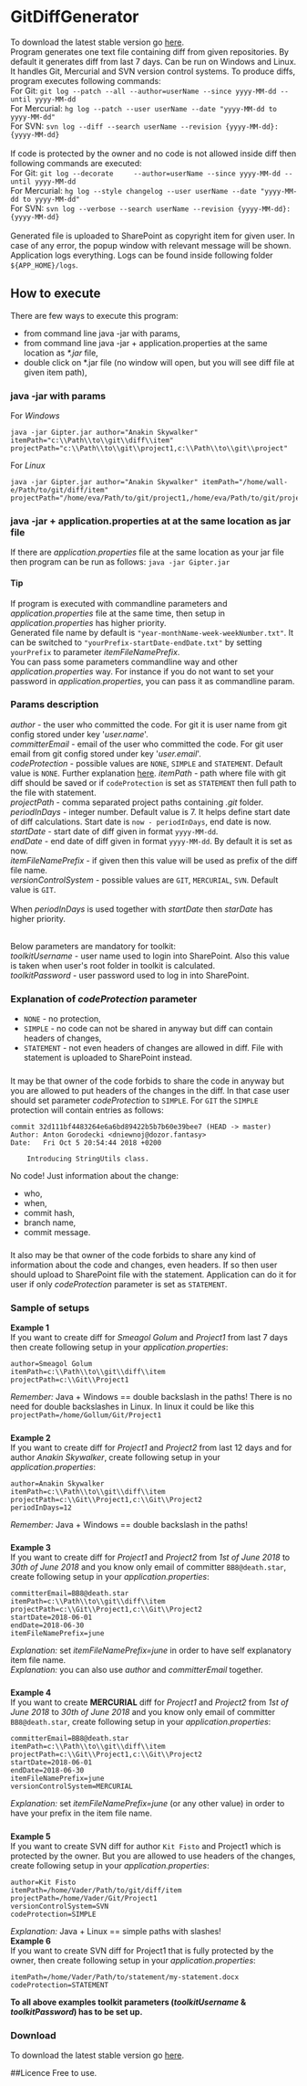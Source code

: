# GitDiffGenerator
To download the latest stable version go [here](https://github.com/PreCyz/GitDiffGenerator/releases/latest).<br />
Program generates one text file containing diff from given repositories. By default it generates diff from last 7 days. Can be run on Windows and Linux.
It handles Git, Mercurial and SVN version control systems. To produce diffs, program executes following commands:<br />
For Git: `git log --patch --all --author=userName --since yyyy-MM-dd --until yyyy-MM-dd`<br />
For Mercurial: `hg log --patch --user userName --date "yyyy-MM-dd to yyyy-MM-dd"`<br />
For SVN: `svn log --diff --search userName --revision {yyyy-MM-dd}:{yyyy-MM-dd}`<br />
<br />
If code is protected by the owner and no code is not allowed inside diff then following commands are executed:<br />
For Git: `git log --decorate     --author=userName --since yyyy-MM-dd --until yyyy-MM-dd`<br />
For Mercurial: `hg log --style changelog --user userName --date "yyyy-MM-dd to yyyy-MM-dd"`<br />
For SVN: `svn log --verbose --search userName --revision {yyyy-MM-dd}:{yyyy-MM-dd}`<br />
<br />
Generated file is uploaded to SharePoint as copyright item for given user. In case of any error, the popup window with relevant message will be shown.<br />
Application logs everything. Logs can be found inside following folder `${APP_HOME}/logs`.
## How to execute
There are few ways to execute this program:
- from command line java -jar with params,
- from command line java -jar + application.properties at the same location as _*.jar_ file,
- double click on *.jar file (no window will open, but you will see diff file at given item path),
### java -jar with params
For *Windows*
```
java -jar Gipter.jar author="Anakin Skywalker" itemPath="c:\\Path\\to\\git\\diff\\item" 
projectPath="c:\\Path\\to\\git\\project1,c:\\Path\\to\\git\\project"
```
For *Linux*
```
java -jar Gipter.jar author="Anakin Skywalker" itemPath="/home/wall-e/Path/to/git/diff/item"
projectPath="/home/eva/Path/to/git/project1,/home/eva/Path/to/git/project2"
```
### java -jar + application.properties at at the same location as jar file
If there are _application.properties_ file at the same location as your jar file then program can be run as follows: `java -jar Gipter.jar`
#### Tip
If program is executed with commandline parameters and _application.properties_ file at the same time, then setup in _application.properties_ has higher priority.<br />
Generated file name by default is `"year-monthName-week-weekNumber.txt"`. It can be switched to `"yourPrefix-startDate-endDate.txt"` by setting `yourPrefix` to parameter _itemFileNamePrefix_.<br />
You can pass some parameters commandline way and other _application.properties_ way. For instance if you do not want to set your password in _application.properties_, you can pass it as commandline param.
### Params description
_author_ - the user who committed the code. For git it is user name from git config stored under key '_user.name_'.<br />
_committerEmail_ - email of the user who committed the code. For git user email from git config stored under key '_user.email_'.<br />
_codeProtection_ - possible values are `NONE`, `SIMPLE` and `STATEMENT`. Default value is `NONE`. Further explanation [here](https://github.com/PreCyz/GitDiffGenerator#explanation-of-codeprotection-parameter).
_itemPath_ - path where file with git diff should be saved or if `codeProtection` is set as `STATEMENT` then full path to the file with statement.<br />
_projectPath_ - comma separated project paths containing _.git_ folder.<br />
_periodInDays_ - integer number. Default value is 7. It helps define start date of diff calculations. Start date is `now - periodInDays`, end date is now.<br />
_startDate_ - start date of diff given in format `yyyy-MM-dd`.<br />
_endDate_ - end date of diff given in format `yyyy-MM-dd`. By default it is set as now.<br />
_itemFileNamePrefix_ - if given then this value will be used as prefix of the diff file name.<br />
_versionControlSystem_ - possible values are `GIT`, `MERCURIAL`, `SVN`. Default value is `GIT`.<br /><br />
When _periodInDays_ is used together with _startDate_ then _starDate_ has higher priority.<br /><br />

Below parameters are mandatory for toolkit:<br/>
_toolkitUsername_ - user name used to login into SharePoint. Also this value is taken when user's root folder in toolkit is calculated.<br />
_toolkitPassword_ - user password used to log in into SharePoint.<br />
### Explanation of *codeProtection* parameter
* `NONE` - no protection,
* `SIMPLE` - no code can not be shared in anyway but diff can contain headers of changes, 
* `STATEMENT` - not even headers of changes are allowed in diff. File with statement is uploaded to SharePoint instead.
#####
It may be that owner of the code forbids to share the code in anyway but you are allowed to put headers of the changes in the diff.
In that case user should set parameter *codeProtection* to `SIMPLE`.
For `GIT` the `SIMPLE` protection will contain entries as follows:<br />
```
commit 32d111bf4483264e6a6bd89422b5b7b60e39bee7 (HEAD -> master)
Author: Anton Gorodecki <dniewnoj@dozor.fantasy>
Date:   Fri Oct 5 20:54:44 2018 +0200

    Introducing StringUtils class.
```
No code! Just information about the change:
 - who,
 - when,
 - commit hash,
 - branch name,
 - commit message.
#####
It also may be that owner of the code forbids to share any kind of information about the code and changes, even headers. 
If so then user should upload to SharePoint file with the statement. Application can do it for user if only *codeProtection* parameter is set as `STATEMENT`.
### Sample of setups
**Example 1**<br />
If you want to create diff for _Smeagol Golum_ and _Project1_ from last 7 days then create following setup in your _application.properties_:<br />
```
author=Smeagol Golum
itemPath=c:\\Path\\to\\git\\diff\\item
projectPath=c:\\Git\\Project1
```
*Remember:* Java + Windows == double backslash in the paths! There is no need for double backslashes in Linux. In linux it could be like this `projectPath=/home/Gollum/Git/Project1`
#####
**Example 2**<br />
If you want to create diff for _Project1_ and _Project2_ from last 12 days and for author _Anakin Skywalker_, create following setup in your _application.properties_:<br />
```
author=Anakin Skywalker
itemPath=c:\\Path\\to\\git\\diff\\item
projectPath=c:\\Git\\Project1,c:\\Git\\Project2
periodInDays=12
```
*Remember:* Java + Windows == double backslash in the paths!
#####
**Example 3**<br />
If you want to create diff for _Project1_ and _Project2_ from _1st of June 2018_ to _30th of June 2018_ and you know only email of committer `BB8@death.star`, create following setup in your _application.properties_:<br />
```
committerEmail=BB8@death.star
itemPath=c:\\Path\\to\\git\\diff\\item
projectPath=c:\\Git\\Project1,c:\\Git\\Project2
startDate=2018-06-01
endDate=2018-06-30
itemFileNamePrefix=june
```
*Explanation:* set _itemFileNamePrefix=june_ in order to have self explanatory item file name.<br />
*Explanation:* you can also use _author_ and _committerEmail_ together.
#####
**Example 4**<br />
If you want to create **MERCURIAL** diff for _Project1_ and _Project2_ from _1st of June 2018_ to _30th of June 2018_ and you know only email of committer `BB8@death.star`, create following setup in your _application.properties_:<br />
```
committerEmail=BB8@death.star
itemPath=c:\\Path\\to\\git\\diff\\item
projectPath=c:\\Git\\Project1,c:\\Git\\Project2
startDate=2018-06-01
endDate=2018-06-30
itemFileNamePrefix=june
versionControlSystem=MERCURIAL
```
*Explanation:* set _itemFileNamePrefix=june_ (or any other value) in order to have your prefix in the item file name.
#####
**Example 5**<br />
If you want to create SVN diff for author `Kit Fisto` and Project1 which is protected by the owner. But you are allowed to use headers of the changes,
create following setup in your _application.properties_:<br />
```
author=Kit Fisto
itemPath=/home/Vader/Path/to/git/diff/item
projectPath=/home/Vader/Git/Project1
versionControlSystem=SVN
codeProtection=SIMPLE
```
*Explanation:* Java + Linux == simple paths with slashes!<br />
**Example 6**<br />
If you want to create SVN diff for Project1 that is fully protected by the owner, then create following setup in your _application.properties_:<br />
```
itemPath=/home/Vader/Path/to/statement/my-statement.docx
codeProtection=STATEMENT
```
**To all above examples toolkit parameters (_toolkitUsername_ & _toolkitPassword_) has to be set up.** 
### Download
To download the latest stable version go [here](https://github.com/PreCyz/GitDiffGenerator/releases/latest).

##Licence
Free to use.
